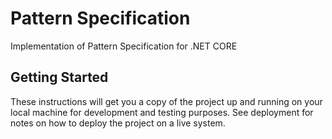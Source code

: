 # Pattern Specification

Implementation of Pattern Specification for .NET CORE

## Getting Started

These instructions will get you a copy of the project up and running on your local machine for development and testing purposes. See deployment for notes on how to deploy the project on a live system.